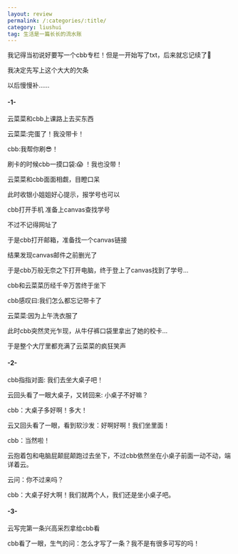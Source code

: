 ```yaml
---
layout: review
permalink: /:categories/:title/
category: liushui
tag: 生活是一篇长长的流水账
---
```



我记得当初说好要写一个cbb专栏！但是一开始写了txt，后来就忘记续了🤔

我决定先写上这个大大的欠条

以后慢慢补…… 



#### -1-

云菜菜和cbb上课路上去买东西

云菜菜:完蛋了！我没带卡！

cbb:我帮你刷😎！

刷卡的时候cbb一摸口袋:😱 ！我也没带！

云菜菜和cbb面面相觑，目瞪口呆

此时收银小姐姐好心提示，报学号也可以

cbb打开手机 准备上canvas查找学号

不过不记得网址了

于是cbb打开邮箱，准备找一个canvas链接

结果发现canvas邮件之前删光了

于是cbb万般无奈之下打开电脑，终于登上了canvas找到了学号...

cbb和云菜菜历经千辛万苦终于坐下

cbb感叹曰:我们怎么都忘记带卡了

云菜菜:因为上午洗衣服了

此时cbb突然灵光乍现，从牛仔裤口袋里拿出了她的校卡...

于是整个大厅里都充满了云菜菜的疯狂笑声



#### -2-
cbb指指对面: 我们去坐大桌子吧！

云回头看了一眼大桌子，又转回来:  小桌子不好嘛？

cbb：大桌子多好啊！多大！

云又回头看了一眼，看到软沙发：好啊好啊！我们坐里面！

cbb：当然啦！

云抱着包和电脑屁颠屁颠跑过去坐下，不过cbb依然坐在小桌子前面一动不动，端详着云。

云问：你不过来吗？

cbb：大桌子好大啊！我们就两个人，我们还是坐小桌子吧。



#### -3-

云写完第一条兴高采烈拿给cbb看

cbb看了一眼，生气的问：怎么才写了一条？我不是有很多可写的吗！